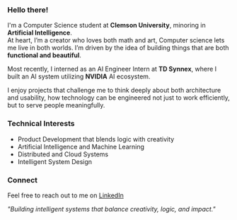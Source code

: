 ### Hello there! 
I'm a Computer Science student at **Clemson University**, minoring in **Artificial Intelligence**.  
At heart, I’m a creator who loves both math and art, Computer science lets me live in both worlds. I’m driven by the idea of building things that are both **functional and beautiful**.

Most recently, I interned as an AI Engineer Intern at **TD Synnex**, where I built an AI system utilizing **NVIDIA** AI ecosystem.

I enjoy projects that challenge me to think deeply about both architecture and usability, how technology can be engineered not just to work efficiently, but to serve people meaningfully.

### Technical Interests
- Product Development that blends logic with creativity 
- Artificial Intelligence and Machine Learning  
- Distributed and Cloud Systems  
- Intelligent System Design  

### Connect
Feel free to reach out to me on [LinkedIn](https://linkedin.com/in/nimranayyar)  

*"Building intelligent systems that balance creativity, logic, and impact."*
